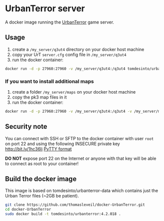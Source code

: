 UrbanTerror server
==================

A docker image running the [UrbanTerror](http://urbanterror.info) game server.


Usage
-----

1. create a `/my_server/q3ut4` directory on your docker host machine
2. copy your UrT `server.cfg` config file in `/my_server/q3ut4`
4. run the docker container:

```bash
docker run -d -p 27960:27960 -v /my_server/q3ut4:/q3ut4 tomdesinto/urbanterror:4.2.018
```

### If you want to install additional maps

1. create a folder `/my_server/maps` on your docker host machine
2. copy the pk3 map files in it
4. run the docker container:

```bash
docker run -d -p 27960:27960 -v /my_server/q3ut4:/q3ut4 -v /my_server/maps:/maps tomdesinto/urbanterror:4.2.018
```

Security note
-------------

You can connect with SSH or SFTP to the docker container with user `root` on port 22 and using the following INSECURE private key                
   http://bit.ly/1hc36Ii [PyTTY format](http://bit.ly/NfDhxG)   
   
**DO NOT** expose port 22 on the Internet or anyone with that key will be able to connect as root to your container!                             


Build the docker image
----------------------

This image is based on tomdesinto/urbanterror-data which contains just the Urban Terror files (~2GB be patient).

```bash
git clone https://github.com/thomasleveil/docker-UrbanTerror.git
cd docker-UrbanTerror
sudo docker build -t tomdesinto/urbanterror:4.2.018 .
```

